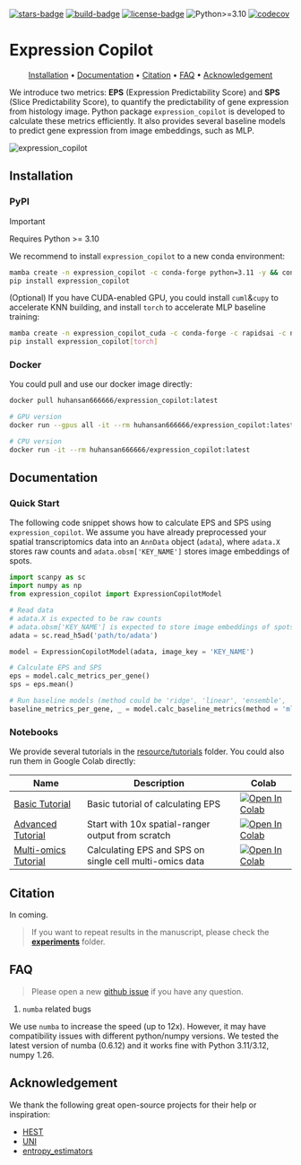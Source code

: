 [![stars-badge](https://img.shields.io/github/stars/gao-lab/ExpressionCopilot?logo=GitHub&color=yellow)](https://github.com/gao-lab/ExpressionCopilot/stargazers)
[![build-badge](https://github.com/gao-lab/ExpressionCopilot/actions/workflows/build.yml/badge.svg)](https://github.com/gao-lab/ExpressionCopilot/actions/workflows/build.yml)
[![license-badge](https://img.shields.io/badge/License-MIT-yellow.svg)](https://opensource.org/licenses/MIT)
![Python>=3.10](https://img.shields.io/badge/python->=3.10-blue.svg)
[![codecov](https://codecov.io/gh/gao-lab/ExpressionCopilot/graph/badge.svg?token=RIoNSWX7J1)](https://codecov.io/gh/gao-lab/ExpressionCopilot)
<!-- ![PyPI](https://img.shields.io/pypi/v/expression_copilot?label=pypi) -->
<!-- [![Downloads](https://static.pepy.tech/badge/expression_copilot)](https://pepy.tech/project/expression_copilot) -->


# Expression Copilot
<div align="center">

[Installation](#Installation) • [Documentation](#Documentation) • [Citation](#Citation) • [FAQ](#FAQ) • [Acknowledgement](#Acknowledgement)

</div>

We introduce two metrics: **EPS** (Expression Predictability Score) and **SPS** (Slice Predictability Score), to quantify the predictability of gene expression from histology image. Python package `expression_copilot` is developed to calculate these metrics efficiently. It also provides several baseline models to predict gene expression from image embeddings, such as MLP.

![expression_copilot](./resource/EPS.png)

## Installation

### PyPI

> [!IMPORTANT]
> Requires Python >= 3.10

We recommend to install `expression_copilot` to a new conda environment:

```sh
mamba create -n expression_copilot -c conda-forge python=3.11 -y && conda activate expression_copilot
pip install expression_copilot
```

(Optional) If you have CUDA-enabled GPU, you could install `cuml`&`cupy` to accelerate KNN building, and install `torch` to accelerate MLP baseline training:
```sh
mamba create -n expression_copilot_cuda -c conda-forge -c rapidsai -c nvidia python=3.11 rapids=25.06 'cuda-version>=12.0,<=12.8' -y && conda activate expression_copilot_cuda
pip install expression_copilot[torch]
```

### Docker
You could pull and use our docker image directly:

```sh
docker pull huhansan666666/expression_copilot:latest

# GPU version
docker run --gpus all -it --rm huhansan666666/expression_copilot:latest

# CPU version
docker run -it --rm huhansan666666/expression_copilot:latest
```

## Documentation

### Quick Start
The following code snippet shows how to calculate EPS and SPS using `expression_copilot`. We assume you have already preprocessed your spatial transcriptomics data into an `AnnData` object (`adata`), where `adata.X` stores raw counts and `adata.obsm['KEY_NAME']` stores image embeddings of spots.

```python
import scanpy as sc
import numpy as np
from expression_copilot import ExpressionCopilotModel

# Read data
# adata.X is expected to be raw counts
# adata.obsm['KEY_NAME'] is expected to store image embeddings of spots
adata = sc.read_h5ad('path/to/adata')

model = ExpressionCopilotModel(adata, image_key = 'KEY_NAME')

# Calculate EPS and SPS
eps = model.calc_metrics_per_gene()
sps = eps.mean()

# Run baseline models (method could be 'ridge', 'linear', 'ensemble', 'mlp')
baseline_metrics_per_gene, _ = model.calc_baseline_metrics(method = 'mlp')
```

### Notebooks
We provide several tutorials in the [resource/tutorials](./resource/tutorials) folder. You could also run them in Google Colab directly:

| Name                                    | Description                                                  | Colab                                                        |
| --------------------------------------- | ------------------------------------------------------------ | ------------------------------------------------------------ |
| [Basic Tutorial](./resource/tutorials/1-basic_tutorial.ipynb)                | Basic tutorial of calculating EPS                            | [![Open In Colab](https://img.shields.io/badge/Colab-Notebook-blue?logo=googlecolab)](https://colab.research.google.com/drive/1Pa4tdloKcZAa7nqrmURMjS9cdwCzOL9R?usp=sharing) |
| [Advanced Tutorial](./resource/tutorials/2-advanced_tutorial.ipynb)                | Start with 10x spatial-ranger output from scratch                            | [![Open In Colab](https://img.shields.io/badge/Colab-Notebook-blue?logo=googlecolab)](https://colab.research.google.com/drive/1tP3Zg9glSOfNrQT31jaCqdLfqmqNTQup?usp=sharing) |
| [Multi-omics Tutorial](./resource/tutorials/3-multi-omics_tutorial.ipynb)                | Calculating EPS and SPS on single cell multi-omics data                            | [![Open In Colab](https://img.shields.io/badge/Colab-Notebook-blue?logo=googlecolab)](https://colab.research.google.com/drive/1nsfCEQsYGX8u8qtAWIeUXueLTJrzGHc3?usp=sharing) |
## Citation
In coming.

> If you want to repeat results in the manuscript, please check the [**experiments**](./experiments/) folder.

## FAQ
> Please open a new [github issue](https://github.com/gao-lab/ExpressionCopilot/issues/new/choose) if you have any question.

1. `numba` related bugs

We use `numba` to increase the speed (up to 12x). However, it may have compatibility issues with different python/numpy versions. We tested the latest version of numba (0.6.12) and it works fine with Python 3.11/3.12, numpy 1.26.



## Acknowledgement
We thank the following great open-source projects for their help or inspiration:

- [HEST](https://github.com/mahmoodlab/HEST)
- [UNI](https://github.com/mahmoodlab/UNI)
- [entropy_estimators](https://github.com/paulbrodersen/entropy_estimators)
